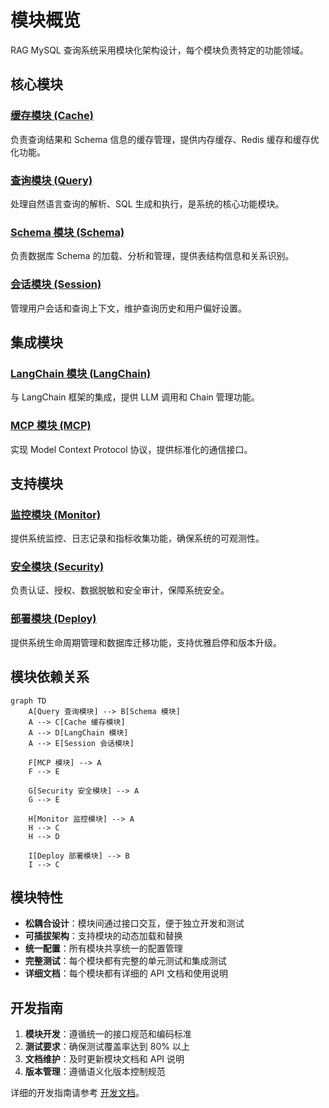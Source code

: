 # 模块概览

RAG MySQL 查询系统采用模块化架构设计，每个模块负责特定的功能领域。

## 核心模块

### [缓存模块 (Cache)](cache.md)

负责查询结果和 Schema 信息的缓存管理，提供内存缓存、Redis 缓存和缓存优化功能。

### [查询模块 (Query)](query.md)

处理自然语言查询的解析、SQL 生成和执行，是系统的核心功能模块。

### [Schema 模块 (Schema)](schema.md)

负责数据库 Schema 的加载、分析和管理，提供表结构信息和关系识别。

### [会话模块 (Session)](session.md)

管理用户会话和查询上下文，维护查询历史和用户偏好设置。

## 集成模块

### [LangChain 模块 (LangChain)](langchain.md)

与 LangChain 框架的集成，提供 LLM 调用和 Chain 管理功能。

### [MCP 模块 (MCP)](mcp.md)

实现 Model Context Protocol 协议，提供标准化的通信接口。

## 支持模块

### [监控模块 (Monitor)](monitor.md)

提供系统监控、日志记录和指标收集功能，确保系统的可观测性。

### [安全模块 (Security)](security.md)

负责认证、授权、数据脱敏和安全审计，保障系统安全。

### [部署模块 (Deploy)](deploy.md)

提供系统生命周期管理和数据库迁移功能，支持优雅启停和版本升级。

## 模块依赖关系

```mermaid
graph TD
    A[Query 查询模块] --> B[Schema 模块]
    A --> C[Cache 缓存模块]
    A --> D[LangChain 模块]
    A --> E[Session 会话模块]

    F[MCP 模块] --> A
    F --> E

    G[Security 安全模块] --> A
    G --> E

    H[Monitor 监控模块] --> A
    H --> C
    H --> D

    I[Deploy 部署模块] --> B
    I --> C
```

## 模块特性

- **松耦合设计**：模块间通过接口交互，便于独立开发和测试
- **可插拔架构**：支持模块的动态加载和替换
- **统一配置**：所有模块共享统一的配置管理
- **完整测试**：每个模块都有完整的单元测试和集成测试
- **详细文档**：每个模块都有详细的 API 文档和使用说明

## 开发指南

1. **模块开发**：遵循统一的接口规范和编码标准
2. **测试要求**：确保测试覆盖率达到 80% 以上
3. **文档维护**：及时更新模块文档和 API 说明
4. **版本管理**：遵循语义化版本控制规范

详细的开发指南请参考 [开发文档](../development/README.md)。
